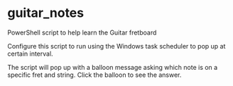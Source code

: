# guitar_notes
PowerShell script to help learn the Guitar fretboard

Configure this script to run using the Windows task scheduler to pop up at certain interval.

The script will pop up with a balloon message asking which note is on a specific fret and string.  Click the balloon to see the answer.
